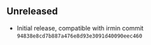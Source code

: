 ## Unreleased

- Initial release, compatible with irmin commit `94838e8cd7b887a476e8d93e3091d40090eec460`
